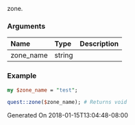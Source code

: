 zone.
### Arguments
**Name**|**Type**|**Description**
:---|:---|:---
zone_name|string|

### Example

```perl
my $zone_name = "test";

quest::zone($zone_name); # Returns void
```


Generated On 2018-01-15T13:04:48-08:00